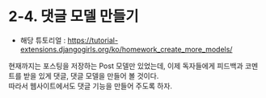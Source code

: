 # 2-4. 댓글 모델 만들기
- 해당 튜토리얼 : https://tutorial-extensions.djangogirls.org/ko/homework_create_more_models/

현재까지는 포스팅을 저장하는 Post 모델만 있었는데, 이제 독자들에게 피드백과 코멘트를 받을 있게 댓글, 댓글 모델을 만들어 볼 것이다.  
따라서 웹사이트에서도 댓글 기능을 만들어 주도록 하자.